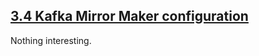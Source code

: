 ## [3.4 Kafka Mirror Maker configuration](https://strimzi.io/docs/latest/#assembly-deployment-configuration-kafka-mirror-maker-str)

Nothing interesting.  
